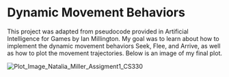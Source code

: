 # Dynamic Movement Behaviors
This project was adapted from pseudocode provided in Artificial Intelligence for Games by Ian Millington. My goal was to learn about how to implement the dynamic movement behaviors Seek, Flee, and Arrive, as well as how to plot the movement trajectories. Below is an image of my final plot.

![Plot_Image_Natalia_Miller_Assigment1_CS330](https://github.com/natalia-miller/Python-Projects/assets/157651213/e2ce1c13-af1f-434b-89df-18566a09029a)
